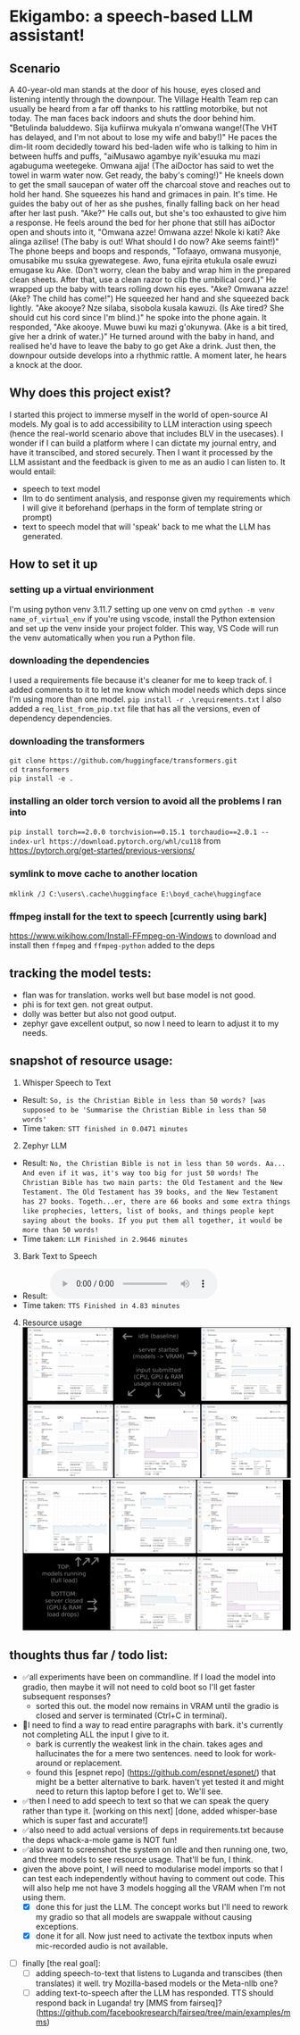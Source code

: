 # Ekigambo: a speech-based LLM assistant!

## Scenario

A 40-year-old man stands at the door of his house, eyes closed and listening intently through the downpour. The Village Health Team rep can usually be heard from a far off thanks to his rattling motorbike, but not today. The man faces back indoors and shuts the door behind him. "Betulinda baluddewo. Sija kufiirwa mukyala n'omwana wange!(The VHT has delayed, and I'm not about to lose my wife and baby!)" He paces the dim-lit room decidedly toward his bed-laden wife who is talking to him in between huffs and puffs, "aiMusawo agambye nyik'esuuka mu mazi agabuguma weetegeke. Omwana ajja! (The aiDoctor has said to wet the towel in warm water now. Get ready, the baby's coming!)" He kneels down to get the small saucepan of water off the charcoal stove and reaches out to hold her hand. She squeezes his hand and grimaces in pain. It's time. He guides the baby out of her as she pushes, finally falling back on her head after her last push. "Ake?" He calls out, but she's too exhausted to give him a response. He feels around the bed for her phone that still has aiDoctor open and shouts into it, "Omwana azze! Omwana azze! Nkole ki kati? Ake alinga azilise! (The baby is out! What should I do now? Ake seems faint!)" The phone beeps and boops and responds, "Tofaayo, omwana musyonje, omusabike mu ssuka gyewategese. Awo, funa ejirita etukula osale ewuzi emugase ku Ake. (Don't worry, clean the baby and wrap him in the prepared clean sheets. After that, use a clean razor to clip the umbilical cord.)" He wrapped up the baby with tears rolling down his eyes. "Ake? Omwana azze! (Ake? The child has come!") He squeezed her hand and she squeezed back lightly. "Ake akooye? Nze silaba, sisobola kusala kawuzi. (Is Ake tired? She should cut his cord since I'm blind.)" he spoke into the phone again. It responded, "Ake akooye. Muwe buwi ku mazi g'okunywa. (Ake is a bit tired, give her a drink of water.)" He turned around with the baby in hand, and realised he'd have to leave the baby to go get Ake a drink. Just then, the downpour outside develops into a rhythmic rattle. A moment later, he hears a knock at the door.

## Why does this project exist?

I started this project to immerse myself in the world of open-source AI models. My goal is to add accessibility to LLM interaction using speech (hence the real-world scenario above that includes BLV in the usecases). I wonder if I can build a platform where I can dictate my journal entry, and have it transcibed, and stored securely. Then I want it processed by the LLM assistant and the feedback is given to me as an audio I can listen to.
It would entail:

- speech to text model
- llm to do sentiment analysis, and response given my requirements which I will give it beforehand (perhaps in the form of template string or prompt)
- text to speech model that will 'speak' back to me what the LLM has generated.

## How to set it up

### setting up a virtual envirionment

I'm using python venv 3.11.7
setting up one venv on cmd
`python -m venv name_of_virtual_env`
if you're using vscode, install the Python extension and set up the venv inside your project folder. This way, VS Code will run the venv automatically when you run a Python file.

### downloading the dependencies

I used a requirements file because it's cleaner for me to keep track of. I added comments to it to let me know which model needs which deps since I'm using more than one model.
`pip install -r .\requirements.txt`
I also added a `req_list_from_pip.txt` file that has all the versions, even of dependency dependencies.

### downloading the transformers

```
git clone https://github.com/huggingface/transformers.git
cd transformers
pip install -e .
```

### installing an older torch version to avoid all the problems I ran into

`pip install torch==2.0.0 torchvision==0.15.1 torchaudio==2.0.1 --index-url https://download.pytorch.org/whl/cu118`
from https://pytorch.org/get-started/previous-versions/

### symlink to move cache to another location

`mklink /J C:\users\.cache\huggingface E:\boyd_cache\huggingface`

### ffmpeg install for the text to speech [currently using bark]

https://www.wikihow.com/Install-FFmpeg-on-Windows to download and install
then `ffmpeg` and `ffmpeg-python` added to the deps

## tracking the model tests:

- flan was for translation. works well but base model is not good.
- phi is for text gen. not great output.
- dolly was better but also not good output.
- zephyr gave excellent output, so now I need to learn to adjust it to my needs.

## snapshot of resource usage:

1. Whisper Speech to Text

- Result: `So, is the Christian Bible in less than 50 words? [was supposed to be 'Summarise the Christian Bible in less than 50 words'`
- Time taken: `STT finished in 0.0471 minutes`

2. Zephyr LLM

- Result: `No, the Christian Bible is not in less than 50 words. Aa... And even if it was, it's way too big for just 50 words! The Christian Bible has two main parts: the Old Testament and the New Testament. The Old Testament has 39 books, and the New Testament has 27 books. Togeth...er, there are 66 books and some extra things like prophecies, letters, list of books, and things people kept saying about the books. If you put them all together, it would be more than 50 words!`
- Time taken: `LLM Finished in 2.9646 minutes`

3. Bark Text to Speech

- Result: <audio src="bark_out_20240106_022056.wav" controls title="Bark TTS result"></audio>
- Time taken: `TTS Finished in 4.83 minutes`

4. Resource usage
   ![Screenshots showing laptop baseline and load numbers for CPU, GPU, and RAM](/images/start.jpg "Baseline to Under-Load statistics")
   ![Screenshots showing laptop baseline and load numbers for CPU, GPU, and RAM](/images/end.jpg " Under-Load to Baseline statistics")

## thoughts thus far / todo list:

- ✅all experiments have been on commandline. If I load the model into gradio, then maybe it will not need to cold boot so I'll get faster subsequent responses?
  - sorted this out. the model now remains in VRAM until the gradio is closed and server is terminated (Ctrl+C in terminal).
- 📝I need to find a way to read entire paragraphs with bark. it's currently not completing ALL the input I give to it.
  - bark is currently the weakest link in the chain. takes ages and hallucinates the for a mere two sentences. need to look for work-around or replacement.
  - found this [espnet repo] (https://github.com/espnet/espnet/) that might be a better alternative to bark. haven't yet tested it and might need to return this laptop before I get to. We'll see.
- ✅then I need to add speech to text so that we can speak the query rather than type it. [working on this next] [done, added whisper-base which is super fast and accurate!]
- ✅also need to add actual versions of deps in requirements.txt because the deps whack-a-mole game is NOT fun!
- ✅also want to screenshot the system on idle and then running one, two, and three models to see resource usage. That'll be fun, I think.
- given the above point, I will need to modularise model imports so that I can test each independently without having to comment out code. This will also help me not have 3 models hogging all the VRAM when I'm not using them.
  - [x] done this for just the LLM. The concept works but I'll need to rework my gradio so that all models are swappale without causing exceptions.
  - [x] done it for all. Now just need to activate the textbox inputs when mic-recorded audio is not available.
- [ ] finally [the real goal]:
  - [ ] adding speech-to-text that listens to Luganda and transcibes (then translates) it well. try Mozilla-based models or the Meta-nllb one?
  - [ ] adding text-to-speech after the LLM has responded. TTS should respond back in Luganda! try [MMS from fairseq]? (https://github.com/facebookresearch/fairseq/tree/main/examples/mms)

